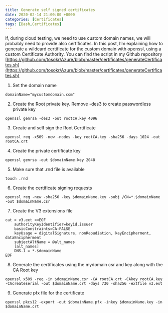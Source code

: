 ```yaml
---
title: Generate self signed certificates
date: 2020-02-14 21:00:00 +0000
categories: [Certificates]
tags: [Bash,Certificates]
---
```

If, during cloud testing, we need to use custom domain names, we will probably need to provide also certificates. In this post, I’m explaining how to generate a wildcard certificate for the custom domain with openssl, using a custom Certificate Authority. You can find the script in my Github repository [https://github.com/tosokr/Azure/blob/master/certificates/generateCertificates.sh](https://github.com/tosokr/Azure/blob/master/certificates/generateCertificates.sh)

1. Set the domain name
```shell
domainName="mycustomdomain.com"
```
2. Create the Root private key. Remove -des3 to create passwordless private key
```shell
openssl genrsa -des3 -out rootCA.key 4096
```
3. Create and self sign the Root Certificate
```shell
openssl req -x509 -new -nodes -key rootCA.key -sha256 -days 1024 -out rootCA.crt
```
4. Create the private certificate key
```shell
openssl genrsa -out $domainName.key 2048
```
5. Make sure that .rnd file is available
```shell
touch .rnd
```
6. Create the certificate signing requests
```shell
openssl req -new -sha256 -key $domainName.key -subj /CN=*.$domainName -out $domainName.csr 
```
7. Create the V3 extensions file
```shell
cat > v3.ext <<EOF
    authorityKeyIdentifier=keyid,issuer
    basicConstraints=CA:FALSE
    keyUsage = digitalSignature, nonRepudiation, keyEncipherment, dataEncipherment
    subjectAltName = @alt_names
    [alt_names]
    DNS.1 = *.$domainName
EOF
```
8. Generate the certificates using the mydomain csr and key along with the CA Root key
```shell
openssl x509 -req -in $domainName.csr -CA rootCA.crt -CAkey rootCA.key -CAcreateserial -out $domainName.crt -days 730 -sha256 -extfile v3.ext
```
9. Generate pfx file for the certificate
```shell
openssl pkcs12 -export -out $domainName.pfx -inkey $domainName.key -in $domainName.crt
```

